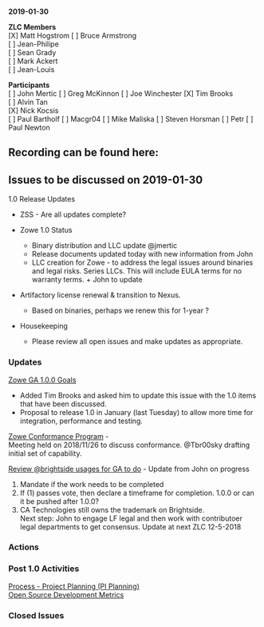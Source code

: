 __2019-01-30__

**ZLC Members**  
[X] Matt Hogstrom
[ ] Bruce Armstrong  
[ ] Jean-Philipe  
[ ] Sean Grady  
[ ] Mark Ackert  
[ ] Jean-Louis  
  
**Participants**  
[ ] John Mertic
[ ] Greg McKinnon
[ ] Joe Winchester
[X] Tim Brooks  
[ ] Alvin Tan  
[X] Nick Kocsis  
[ ] Paul Bartholf
[ ] Macgr04
[ ] Mike Maliska
[ ] Steven Horsman
[ ] Petr
[ ] Paul Newton
  
## Recording can be found here:  


## Issues to be discussed on 2019-01-30
1.0 Release Updates
- ZSS  - Are all updates complete?
- Zowe 1.0 Status
  - Binary distribution and LLC update @jmertic
  - Release documents updated today with new information from John
  - LLC creation for Zowe  - to address the legal issues around binaries and legal risks.  Series LLCs.  This will include EULA terms for no warranty terms. + John to update
- Artifactory license renewal & transition to Nexus.  
  - Based on binaries, perhaps we renew this for 1-year ?
  
- Housekeeping
  - Please review all open issues and make updates as appropriate.


### Updates    
  
[Zowe GA 1.0.0 Goals](https://github.com/zowe/zlc/issues/37)  
 - Added Tim Brooks and asked him to update this issue with the 1.0 items that have been discussed.  
 - Proposal to release 1.0 in January (last Tuesday) to allow more time for integration, performance and testing.  

[Zowe Conformance Program](https://github.com/zowe/zlc/issues/52)  -   
Meeting held on 2018/11/26 to discuss conformance.  @Tbr00sky drafting initial set of capability.
  
[Review @brightside usages for GA to do](https://github.com/zowe/zlc/issues/28) - Update from John on progress  
  1.  Mandate if the work needs to be completed  
  2.  If (1) passes vote, then declare a timeframe for completion. 1.0.0 or can it be pushed after 1.0.0?  
  3.  CA Technologies still owns the trademark on Brightside.  
  Next step: John to engage LF legal and then work with contributoer legal departments to get consensus.  Update at next ZLC 12-5-2018  

### Actions  

### Post 1.0 Activities  
[Process - Project Planning (PI Planning)](https://github.com/zowe/zlc/issues/40)  
[Open Source Development Metrics](https://github.com/zowe/zlc/issues/3)  

### Closed Issues

